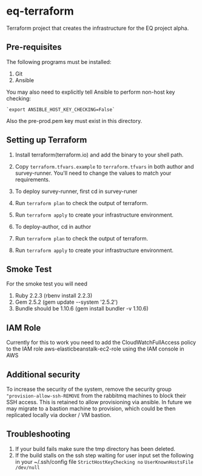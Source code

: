 # eq-terraform

Terraform project that creates the infrastructure for the EQ project alpha.

## Pre-requisites

The following programs must be installed:

1. Git
2. Ansible

You may also need to explicitly tell Ansible to perform non-host key checking:

	`export ANSIBLE_HOST_KEY_CHECKING=False`

Also the pre-prod.pem key must exist in this directory.

## Setting up Terraform

1. Install terraform(terraform.io) and add the binary to your shell path.

2. Copy `terraform.tfvars.example` to `terraform.tfvars` in both author and survey-runner. You'll need to change the
values to match your requirements.

3. To deploy survey-runner, first cd in survey-runer

4. Run `terraform plan` to check the output of terraform.

5. Run `terraform apply` to create your infrastructure environment.

6. To deploy-author, cd in author

7. Run `terraform plan` to check the output of terraform.

8. Run `terraform apply` to create your infrastructure environment.


## Smoke Test
For the smoke test you will need

1. Ruby 2.2.3 (rbenv install 2.2.3)
2. Gem 2.5.2 (gem update --system '2.5.2')
3. Bundle should be 1.10.6 (gem install bundler -v 1.10.6)

## IAM Role
Currently for this to work you need to add the CloudWatchFullAccess policy to the IAM role aws-elasticbeanstalk-ec2-role
using the IAM console in AWS

## Additional security

To increase the security of the system, remove the security group `"provision-allow-ssh-REMOVE`
from the rabbitmq machines to block their SSH access. This is retained to allow provisioning
via ansible. In future we may migrate to a bastion machine to provision, which could
be then replicated locally via docker / VM bastion.

## Troubleshooting

1. If your build fails make sure the tmp directory has been deleted.
2. If the build stalls on the ssh step waiting for user input set the following in your ~/.ssh/config file
    `StrictHostKeyChecking no`
    `UserKnownHostsFile /dev/null`
